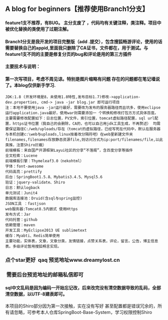 ## A blog for beginners【推荐使用Branch1分支】
#### feature1支不推荐，有BUG。 主分支废了 ，代码均有关键注释，类注释。项目中被优化替换的类使用了过期注解。
#### Branch1分支是我开发的项目完整版（add .提交），包含搜狐畅游评论，使用的话需要替换自己的appid,里面我只删除了CA证书，文件都在，用于测试。与feature1支不同的主要是修复分页的bug和评论是用的第三方插件
#### 主要技术与说明：  
####  第一次写项目，考虑不周见谅。特别是图片缩略有问题  存在的问题都在笔记墙说了。本blog仅供新手学习.


    JDK:1.8 (开发环境是8，未使用1.8特性,发布目标1.7)修改->application-dev.properties, cmd-> java -jar blog.jar 即可运行项目 
    注：本地不要使用java -jar运行最好，需要改为发布的服务器路径而且坑多，使用eclipse运行application.java最好，使用war则需要添加一 个转换和修改打包方方式具体百度。 
    主要需要修改配置如下：日志位置，PV文件，索引位置，tomcat虚拟路径配置，sql url配置，https证书位置（我自己的会删除，CA的，也可以自己用jdk工具生成，不再赘述） 均需要保证路径C:/web/uploads/存在（tomcat的虚拟路径，已经写死在代码中，默认在服务器与本机创建c:\web与uploads,linux按着改分隔符吧）在web里新建文件夹filenames,filenames存放静态资源file,则访问方式为ip:port/filenames/file,以此类推，注意Shiro拦截）
    前端模板：来自国产开源框架Layui社区的分享“不落阁”，含百度分享等插件
    全文检索：Lucene
    前端模板引擎：Thymeleaf3.0（nekohtml）
    字体：font-awesome
    代码高亮：prettify
    后台：SpringBoot1.5.8、Mybatis3.4.5、Mysql5.6
    验证：jquery-validate、Shiro
    日志：默认logback
    单元测试：Junit4
    数据库连接池：Druid(含sql与spring监控)
    JSON工具 ：fastjson
    web服务器:Tomcat8.5内嵌式 使用Https
    发布方式：Jar
    代码托管：github
    依赖管理：maven
    开发工具：MyEclipse2013 UE sublimetext
    缓存：Myabti、Redis简单使用  
    主要功能，实体表，文章，文章分类，友情链接，点赞关系表，评论，留言。公告，博主信息表。多级评论暂用搜狐畅言实现。 
  
###  点个star更好  qaq 预览地址www.dreamylost.cn
###  需要后台预览地址的邮箱私信即可
####  sql中文乱码是因为编码一开始忘记改，后来改完没有清空数据导致的乱码，全部清空数据，以UTF-8建表即可。

本项目的Shiro部分因为第一次接触，实在没有写好 甚至配置都是错误冗余的，所有请忽略，可参考本人仓库SpringBoot-Base-System，学习权限控制Shiro
